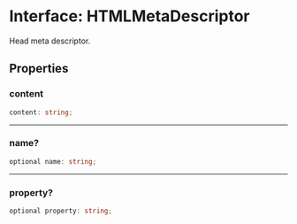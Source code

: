 # Interface: HTMLMetaDescriptor

Head meta descriptor.

## Properties

### content

```ts
content: string;
```

***

### name?

```ts
optional name: string;
```

***

### property?

```ts
optional property: string;
```
